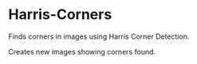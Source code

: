 # Harris-Corners

Finds corners in images using Harris Corner Detection.

Creates new images showing corners found.

